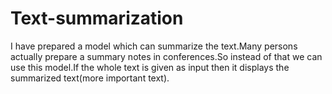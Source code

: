 # Text-summarization
I have prepared a model which can summarize the text.Many persons actually prepare a summary notes in conferences.So instead of that we can use this model.If the whole text is given as input then it displays the summarized text(more important text).
